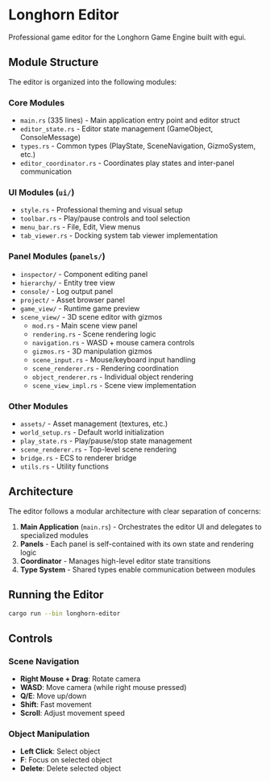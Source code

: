 # Longhorn Editor

Professional game editor for the Longhorn Game Engine built with egui.

## Module Structure

The editor is organized into the following modules:

### Core Modules
- `main.rs` (335 lines) - Main application entry point and editor struct
- `editor_state.rs` - Editor state management (GameObject, ConsoleMessage)
- `types.rs` - Common types (PlayState, SceneNavigation, GizmoSystem, etc.)
- `editor_coordinator.rs` - Coordinates play states and inter-panel communication

### UI Modules (`ui/`)
- `style.rs` - Professional theming and visual setup
- `toolbar.rs` - Play/pause controls and tool selection
- `menu_bar.rs` - File, Edit, View menus
- `tab_viewer.rs` - Docking system tab viewer implementation

### Panel Modules (`panels/`)
- `inspector/` - Component editing panel
- `hierarchy/` - Entity tree view
- `console/` - Log output panel
- `project/` - Asset browser panel
- `game_view/` - Runtime game preview
- `scene_view/` - 3D scene editor with gizmos
  - `mod.rs` - Main scene view panel
  - `rendering.rs` - Scene rendering logic
  - `navigation.rs` - WASD + mouse camera controls
  - `gizmos.rs` - 3D manipulation gizmos
  - `scene_input.rs` - Mouse/keyboard input handling
  - `scene_renderer.rs` - Rendering coordination
  - `object_renderer.rs` - Individual object rendering
  - `scene_view_impl.rs` - Scene view implementation

### Other Modules
- `assets/` - Asset management (textures, etc.)
- `world_setup.rs` - Default world initialization
- `play_state.rs` - Play/pause/stop state management
- `scene_renderer.rs` - Top-level scene rendering
- `bridge.rs` - ECS to renderer bridge
- `utils.rs` - Utility functions

## Architecture

The editor follows a modular architecture with clear separation of concerns:

1. **Main Application** (`main.rs`) - Orchestrates the editor UI and delegates to specialized modules
2. **Panels** - Each panel is self-contained with its own state and rendering logic
3. **Coordinator** - Manages high-level editor state transitions
4. **Type System** - Shared types enable communication between modules

## Running the Editor

```bash
cargo run --bin longhorn-editor
```

## Controls

### Scene Navigation
- **Right Mouse + Drag**: Rotate camera
- **WASD**: Move camera (while right mouse pressed)
- **Q/E**: Move up/down
- **Shift**: Fast movement
- **Scroll**: Adjust movement speed

### Object Manipulation
- **Left Click**: Select object
- **F**: Focus on selected object
- **Delete**: Delete selected object